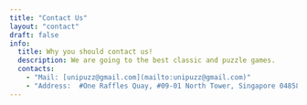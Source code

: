 ```yaml
---
title: "Contact Us"
layout: "contact"
draft: false
info: 
  title: Why you should contact us!
  description: We are going to the best classic and puzzle games.
  contacts: 
    - "Mail: [unipuzz@gmail.com](mailto:unipuzz@gmail.com)"
    - "Address:  #One Raffles Quay, #09-01 North Tower, Singapore 048583"
---
```


